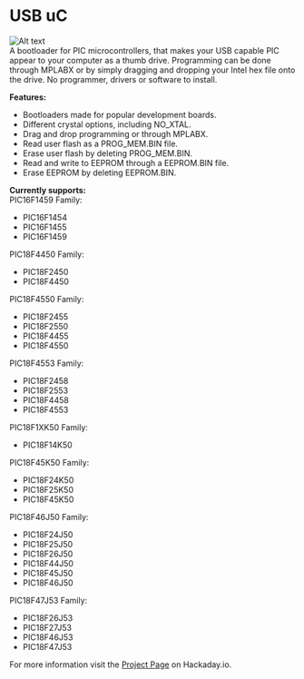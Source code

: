 # USB uC
![Alt text](Images/USB_uC_27J53_2.jpg?raw=true "USB_uC_27J53")    
A bootloader for PIC microcontrollers, that makes your USB capable PIC appear to your computer as a thumb drive. Programming can be done through MPLABX or by simply dragging and dropping your Intel hex file onto the drive. No programmer, drivers or software to install.  

**Features:**
- Bootloaders made for popular development boards.
- Different crystal options, including NO_XTAL.
- Drag and drop programming or through MPLABX.
- Read user flash as a PROG_MEM.BIN file.
- Erase user flash by deleting PROG_MEM.BIN.
- Read and write to EEPROM through a EEPROM.BIN file.
- Erase EEPROM by deleting EEPROM.BIN.
  
**Currently supports:**<br>
PIC16F1459 Family:
- PIC16F1454
- PIC16F1455
- PIC16F1459

PIC18F4450 Family:
- PIC18F2450
- PIC18F4450

PIC18F4550 Family:
- PIC18F2455
- PIC18F2550
- PIC18F4455
- PIC18F4550

PIC18F4553 Family:
- PIC18F2458
- PIC18F2553
- PIC18F4458
- PIC18F4553

PIC18F1XK50 Family:
- PIC18F14K50

PIC18F45K50 Family:
- PIC18F24K50
- PIC18F25K50
- PIC18F45K50

PIC18F46J50 Family:
- PIC18F24J50
- PIC18F25J50
- PIC18F26J50
- PIC18F44J50
- PIC18F45J50
- PIC18F46J50

PIC18F47J53 Family:
- PIC18F26J53
- PIC18F27J53
- PIC18F46J53
- PIC18F47J53
  
For more information visit the [Project Page](https://hackaday.io/project/63204-usb-c) on Hackaday.io.
